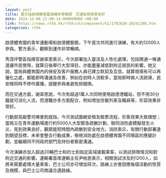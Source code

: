 ```yaml
---
layout: post
title: 警方指啟德體育園演練非常暢順　交通安排效果良好
date: 2024-12-08 21:00:14.000000000 +08:00
link: https://news.rthk.hk/rthk/ch/component/k2/1782626-20241208.htm
categories: rthk
---
```


啟德體育園的青年運動場和啟德體藝館，下午首次共同進行演練，有大約12000人參與。警方表示，觀察到運作非常暢順。

秀茂坪警區指揮官謝翠恩表示，今次部署加入靈活及人性化處理，包括開通一條通道讓市民使用，就算日後舉行大型項目，亦能盡量減低對附近居民的影響。她又說，當局與體育園內的保安及客戶服務人員已建立默契及互信，就算現場有可以再優化之處，都能即時溝通及改善，例如在初時人流較多，當局即時做人流疏導，民安隊同時不停作廣播，提醒參與者避免排錯隊。

而在交通方面，謝翠恩說，今次有超過1萬人次同時使用啟德港鐵站，但不用30分鐘就可消化人流，而港鐵亦多方面配合，例如增加空載列車及職員等，形容效果非常好。

行動部高級警司陳憲鈞就指，今次測試圍繞安檢及驗票流程，形客效果大致理想；當局又在青年運動場進行約5000人大型緊急疏散計劃，聯同消防處模擬發生火災，見到效果良好，觀眾能短時間內疏散到安全地方。消防表示，有關行動部署達到期望目標，未來會整合行動成果，檢視消防處在啟德體育園不同場區的應變計劃，並繼續同不同政府部門及持份者緊密溝通。

今次演練亦加入超過20輛巴士和的士到指定區域接載乘客，以測試排隊情況和對附近交通的影響。運輸署首席運輸主任尹柏恩表示，相關測試涉及約1200人，如將來需要處理大量乘客，巴士公司亦可增加班次，路線上亦會因應每個活動的性質及規模，與巴士公司商議合適路線。
